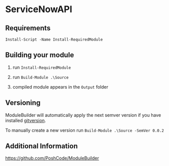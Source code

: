 # ServiceNowAPI

## Requirements

```posh
Install-Script -Name Install-RequiredModule
```

## Building your module

1. run `Install-RequiredModule`

2. run `Build-Module .\Source`

3. compiled module appears in the `Output` folder

## Versioning

ModuleBuilder will automatically apply the next semver version
if you have installed [gitversion](https://gitversion.readthedocs.io/en/latest/).

To manually create a new version run `Build-Module .\Source -SemVer 0.0.2`

## Additional Information

https://github.com/PoshCode/ModuleBuilder
